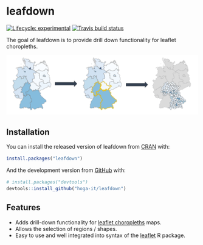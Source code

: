 
<!-- README.md is generated from README.Rmd. Please edit that file -->

# leafdown

<!-- badges: start -->

[![Lifecycle:
experimental](https://img.shields.io/badge/lifecycle-experimental-orange.svg)](https://www.tidyverse.org/lifecycle/#experimental)
[![Travis build
status](https://travis-ci.com/hoga-it/leafdown.svg?branch=master)](https://travis-ci.com/hoga-it/leafdown)
<!-- badges: end -->

The goal of leafdown is to provide drill down functionality for leaflet
choropleths.

<img src='man/figures/select_drilldown.PNG'/>

## Installation

You can install the released version of leafdown from
[CRAN](https://CRAN.R-project.org) with:

``` r
install.packages("leafdown")
```

And the development version from [GitHub](https://github.com/) with:

``` r
# install.packages("devtools")
devtools::install_github("hoga-it/leafdown")
```

## Features

  - Adds drill-down functionality for [leaflet
    choropleths](https://rstudio.github.io/leaflet/choropleths.html)
    maps.
  - Allows the selection of regions / shapes.
  - Easy to use and well integrated into syntax of the
    [leaflet](https://rstudio.github.io/leaflet/) R package.
